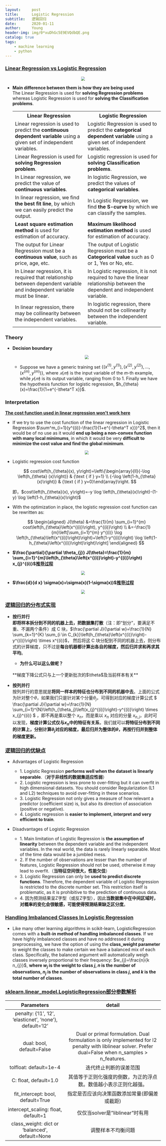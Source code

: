 ```yaml
---
layout:     post
title:      Logistic Regression
subtitle:   逻辑回归
date:       2020-01-11
author:     Young
header-img: img/0*xuDhGc5E9EVQdbQE.png
catalog: true
tags:
    - machine learning
    - python
---
```


### [Linear Regression vs Logistic Regression](https://www.javatpoint.com/linear-regression-vs-logistic-regression-in-machine-learning)

<p align="center">
  <img src="https://static.javatpoint.com/tutorial/machine-learning/images/linear-regression-vs-logistic-regression.png" style="zoom:80%" />
</p>

- **Main difference between them is how they are being used**
  <br>
  The Linear Regression is used for **solving Regression problems** whereas Logistic Regression is used for **solving the Classification problems**. 

  <table class="alt">
  <tbody><tr>
  	<th>Linear Regression</th>
  	<th>Logistic Regression</th>
  </tr>
  <tr>
    <td>Linear regression is used to predict the <b>continuous dependent variable</b> using a given set of independent variables.</td>
    <td>Logistic Regression is used to predict the <b>categorical dependent variable </b> using a given set of independent variables.</td>
  </tr>
  <tr>
    <td>Linear Regression is used for <b>solving Regression problem</b>.</td>
    <td>Logistic regression is used for <b>solving Classification problems</b>.</td>
  </tr>
  <tr>
    <td>In Linear regression, we predict the value of <b>continuous variables</b>.</td>
    <td>In logistic Regression, we predict the values of <b>categorical variables</b>.</td>
  </tr>
  <tr>
    <td>In linear regression, we find <b>the best fit line</b>, by which we can easily predict the output.</td>
    <td>In Logistic Regression, we find <b>the S-curve</b> by which we can classify the samples.</td>
  </tr>
  <tr>
    <td><b>Least square estimation method</b> is used for estimation of accuracy.</td>
    <td><b>Maximum likelihood estimation method</b> is used for estimation of accuracy.</td>
  </tr>
  <tr>
    <td>The output for Linear Regression must be a <b>continuous value</b>, such as price, age, etc.</td>
  	<td>The output of Logistic Regression must be a <b>Categorical value</b> such as 0 or 1, Yes or No, etc.</td>
  </tr>
  <tr>
  	<td>In Linear regression, it is required that relationship between dependent variable and independent variable must be linear.</td>
  	<td>In Logistic regression, it is not required to have the linear relationship between the dependent and independent variable.</td>
  </tr>
  <tr>
  	<td>In linear regression, there may be collinearity between the independent variables.</td>
  	<td>In logistic regression, there should not be collinearity between the independent variable.</td>
  </tr>
  </tbody></table>

### Theory

- **Decision boundary**
  <p align="center">
    <img src="https://ml-cheatsheet.readthedocs.io/en/latest/_images/logistic_regression_sigmoid_w_threshold.png" style="zoom:80%" />
  </p>
  
  - Suppose we have a generic training set $\lbrace \left(x^{(1)}, y^{(1)}\right),\left(x^{(2)}, y^{(2)}\right), \ldots,\left(x^{(m)}, y^{(m)}\right) \rbrace$, where $𝑥(𝑚)$  is the input variable of the 𝑚-th example, while $𝑦(𝑚)$ is its output variable, ranging from 0 to 1. Finally we have the hypothesis function for logistic regression, $h_{\theta}(x)=\frac{1}{1+e^{-\theta^T x}}$.

### Interpretation

**[The cost function used in linear regression won't work here](https://www.internalpointers.com/post/cost-function-logistic-regression)**

- If we try to use the cost function of the linear regression in Logistic Regression $\sum^m_{i=1}(y^{(i)}-\frac{1}{1+e^{-\theta^T x}})^2$, then it would be of no use as it would **end up being a non-convex function with many local minimums**, in which it would be very **difficult to minimize the cost value and find the global minimum**.
  <p align="center">
    <img src="https://miro.medium.com/max/2096/1*dPXwswig8RTCAjstnUZNGQ.png" style="zoom:80%" />
  </p>

- Logistic regression cost function
  <p align="center">
  $$
  cost\left(h_{\theta}(x), y\right)=\left\{\begin{array}{ll}{-\log \left(h_{\theta}  
  (x)\right)} & {\text { if } y=1} \\ {-\log \left(1-h_{\theta}(x)\right)} & {\text { if } y=0}\end{array}\right.
  $$
  </p>
  即，$cost\left(h_{\theta}(x), y\right)=-y \log \left(h_{\theta}(x)\right)-(1-y) \log \left(1-h_{\theta}(x)\right)$
  
- With the optimization in place, the logistic regression cost function can be rewritten as:
  <p align="center">
  $$
  \begin{aligned} J(\theta) &=\frac{1}{m} \sum_{i=1}^{m} 
  cost\left(h_{\theta}\left(x^{(i)}\right), y^{(i)}\right) \\ &=-\frac{1}{m}\left[\sum_{i=1}^{m} y^{(i)} \log    
  \left(h_{\theta}\left(x^{(i)}\right)\right)+\left(1-y^{(i)}\right) \log \left(1-h_{\theta}\left(x^{(i)}\right)\right)\right]   \end{aligned}
  $$
  </p>

- **$\frac{\partial}{\partial \theta_{j}} J(\theta)=\frac{1}{m} \sum_{i=1}^{m}\left(h_{\theta}\left(x^{(i)}\right)-y^{(i)}\right) x_{j}^{(i)}$[推导过程](https://stats.stackexchange.com/questions/278771/how-is-the-cost-function-from-logistic-regression-derivated)**
<p align="center">
  <img src="https://cdn.mathpix.com/snip/images/bx-W2Eom_W9ksP6UlnL9Cwl5nmbjv56GmoO-xdg1gZ8.original.fullsize.png" style="zoom:80%" />
</p>

- **$\frac{d}{d x} \sigma(x)=\sigma(x)(1-\sigma(x))$[推导过程](https://stats.stackexchange.com/questions/278771/how-is-the-cost-function-from-logistic-regression-derivated)**
<p align="center">
  <img src="https://cdn.mathpix.com/snip/images/aBPya8ZqTGWzuwbbIlYXBRGakE3Bum2JPUtiik-dUAM.original.fullsize.png" style="zoom:80%" />
</p>

### [逻辑回归的分布式实现](https://blog.csdn.net/qq_32742009/article/details/81839071)

- **按行并行**
  <br>
  **即将样本拆分到不同的机器上去，把数据集打散**（注：即“划分”，要满足不重、不漏两个条件）成 C 块，$\frac{\partial J}{\partial w}=\frac{1}{N} \sum_{k=1}^{K} \sum_{i \in C_{k}}\left(h_{\theta}\left(x^{(i)}\right)-y^{(i)}\right) \times x^{(i)}$， 然后将这 C 块分配到不同的机器上去，则分布式的计算梯度，只不过是**每台机器都计算出各自的梯度，然后归并求和再求其平均**。
  - **为什么可以这么做呢？**
  <br>
  **梯度下降公式只与上一个更新批次的$\theta$及当前样本有关**

- **按列并行**
  <br>
  按列并行的意思就是**将同一样本的特征也分布到不同的机器中去**。上面的公式为针对整个$\theta$，如果我们只是针对某个分量$\theta_{j}$，可得到对应的梯度计算公式 $ \frac{\partial J}{\partial w}=\frac{1}{N} \sum_{i=1}^{N}\left(h_{\theta_j}\left(x_{j}^{(i)}\right)-y^{(i)}\right) \times x_{j}^{(i)} $ ，即不再是乘以整个 $x_n$，而是乘以 $x_n$ 对应的分量 $x_{n,j}$，此时可以发现，**梯度计算公式仅与$x_n$中的特征有关系**，我们就可以**将特征分布到不同的计算上，分别计算$\theta_{j}$对应的梯度，最后归并为整体的$\theta$，再按行归并到整体的梯度更新。**

### [逻辑回归的优缺点](http://theprofessionalspoint.blogspot.com/2019/03/advantages-and-disadvantages-of.html)

- Advantages of Logistic Regression
  - $1.$ Logistic Regression **performs well when the dataset is linearly separable**.（**对于非线性的数据集适应性弱**）
  - $2.$ Logistic regression is less prone to over-fitting but it can overfit in high dimensional datasets. You should consider Regularization (L1 and L2) techniques to avoid over-fitting in these scenarios.
  - $3.$ Logistic Regression not only gives a measure of how relevant a predictor (coefficient size) is, but also its direction of association (positive or negative).
  - $4.$ Logistic regression is **easier to implement, interpret and very efficient to train**. 

- Disadvantages of Logistic Regression
  - $1.$ Main limitation of Logistic Regression is **the assumption of linearity** between the dependent variable and the independent variables. In the real world, the data is rarely linearly separable. Most of the time data would be a jumbled mess.
  - $2.$ If the number of observations are lesser than the number of features, Logistic Regression should not be used, otherwise it may lead to overfit.（**当特征空间很大，性能欠佳**）
  - $3.$ Logistic Regression can only be **used to predict discrete functions**. Therefore, the dependent variable of Logistic Regression is restricted to the discrete number set. This restriction itself is problematic, as it is prohibitive to the prediction of continuous data.
  - $4.$ 因为预测结果呈Z字型（或反Z字型），因此**当数据集中在中间区域时，对概率的变化会很敏感，可能使得预测结果缺乏区分度**。 

### [Handling Imbalanced Classes In Logistic Regression](https://chrisalbon.com/machine_learning/logistic_regression/handling_imbalanced_classes_in_logistic_regression/)

- Like many other learning algorithms in scikit-learn, LogisticRegression comes with a **built-in method of handling imbalanced classes**. If we have highly imbalanced classes and have no addressed it during preprocessing, we have the option of using the **class_weight parameter** to weight the classes to make certain we have a balanced mix of each class. Specifically, the balanced argument will automatically weigh classes inversely proportional to their frequency: $w_{j}=\frac{n}{k n_{j}}$, **where $w_j$ is the weight to class $j$, $n$ is the number of observations, $n_j$ is the number of observations in class $j$, and $k$ is the total number of classes**.

### [sklearn.linear_model.LogisticRegression部分参数解析](https://scikit-learn.org/stable/modules/generated/sklearn.linear_model.LogisticRegression.html)

Parameters            | detail
:-------------------------:|:-------------------------:
penalty: {‘l1’, ‘l2’, ‘elasticnet’, ‘none’}, default=’l2’| 
dual: bool, default=False|Dual or primal formulation. Dual formulation is only implemented for l2 penalty with liblinear solver. Prefer dual=False when n_samples > n_features.
tolfloat:  default=1e-4|迭代终止判断的误差范围
C: float, default=1.0|其值等于正则化强度的倒数，为正的浮点数。数值越小表示正则化越强。
fit_intercept: bool, default=True|指定是否应该向决策函数添加常量(即偏差或截距)
intercept_scaling: float, default=1|仅仅当solver是”liblinear”时有用
class_weight: dict or ‘balanced’, default=None|调整样本不均衡问题

